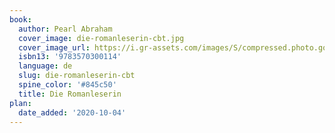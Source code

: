 ```yaml
---
book:
  author: Pearl Abraham
  cover_image: die-romanleserin-cbt.jpg
  cover_image_url: https://i.gr-assets.com/images/S/compressed.photo.goodreads.com/books/1528014964l/40368025._SX318_.jpg
  isbn13: '9783570300114'
  language: de
  slug: die-romanleserin-cbt
  spine_color: '#845c50'
  title: Die Romanleserin
plan:
  date_added: '2020-10-04'
---
```

